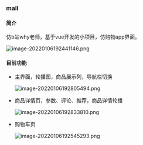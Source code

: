 ### mall

#### 简介

仿b站why老师，基于vue开发的小项目，仿购物app界面。

![image-20220106192441146.png](https://b.picbed.cn/file/picbed-cn/2022/01/06/image-20220106192441146.png)



#### 目前功能

* 主界面，轮播图，商品展示列，导航栏切换

  ![image-20220106192805494.png](https://b.picbed.cn/file/picbed-cn/2022/01/06/image-20220106192805494.png)

  

* 商品详情页，参数、评论、推荐，商品详情轮播

  ![image-20220106192833810.png](https://b.picbed.cn/file/picbed-cn/2022/01/06/image-20220106192833810.png)

  

* 购物车页

  ![image-20220106192545293.png](https://b.picbed.cn/file/picbed-cn/2022/01/06/image-20220106192545293.png)

  

